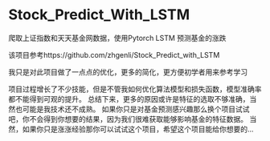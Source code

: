 # Stock_Predict_With_LSTM

爬取上证指数和天天基金网数据，使用Pytorch LSTM 预测基金的涨跌

该项目参考https://github.com/zhgenli/Stock_Predict_with_LSTM

我只是对此项目做了一点点的优化，更多的简化，更方便初学者用来参考学习

项目过程增长了不少技能，但是不管我如何优化算法模型和损失函数，模型准确率都不能得到可观的提升。
总结下来，更多的原因或许是特征的选取不够准确，当然也可能是我技术还不成熟。
如果你只是对基金预测感兴趣那么换个项目试试吧，你不会得到你想要的结果，因为我们很难获取能够影响基金的特征数据。
当然，如果你只是涨涨经验那你可以试试这个项目，希望这个项目能给你想要的...
